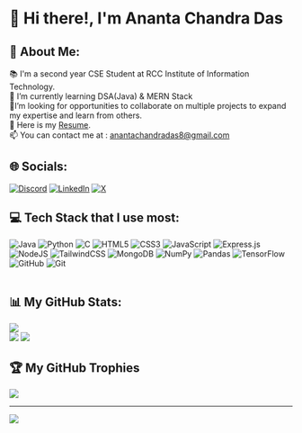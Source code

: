 # 👋 Hi there!, I'm Ananta Chandra Das
## 💫 About Me:
📚 I'm a second year CSE Student at RCC Institute of Information Technology.<br>🌱 I’m currently learning DSA(Java) & MERN Stack<br>💞️I’m looking for opportunities to collaborate on multiple projects to expand my expertise and learn from others.<br>📄 Here is my <a href="https://drive.google.com/file/d/1A2lB9jfIziIsb5f-e0dCCZ5uwXcNYcVO/view?usp=sharing">Resume<a/>.<br>📫 You can contact me at : anantachandradas8@gmail.com


## 🌐 Socials:
[![Discord](https://img.shields.io/badge/Discord-%237289DA.svg?logo=discord&logoColor=white)](https://discord.gg/ananta022) [![LinkedIn](https://img.shields.io/badge/LinkedIn-%230077B5.svg?logo=linkedin&logoColor=white)](https://www.linkedin.com/in/ananta-chandra-das/) [![X](https://img.shields.io/badge/X-black.svg?logo=X&logoColor=white)](https://x.com/Ananta025) 
<br/>
## 💻 Tech Stack that I use most:
![Java](https://img.shields.io/badge/java-%23ED8B00.svg?style=for-the-badge&logo=openjdk&logoColor=white) ![Python](https://img.shields.io/badge/python-3670A0?style=for-the-badge&logo=python&logoColor=ffdd54) ![C](https://img.shields.io/badge/c-%2300599C.svg?style=for-the-badge&logo=c&logoColor=white) ![HTML5](https://img.shields.io/badge/html5-%23E34F26.svg?style=for-the-badge&logo=html5&logoColor=white) ![CSS3](https://img.shields.io/badge/css3-%231572B6.svg?style=for-the-badge&logo=css3&logoColor=white) ![JavaScript](https://img.shields.io/badge/javascript-%23323330.svg?style=for-the-badge&logo=javascript&logoColor=%23F7DF1E) ![Express.js](https://img.shields.io/badge/express.js-%23404d59.svg?style=for-the-badge&logo=express&logoColor=%2361DAFB) ![NodeJS](https://img.shields.io/badge/node.js-6DA55F?style=for-the-badge&logo=node.js&logoColor=white) ![TailwindCSS](https://img.shields.io/badge/tailwindcss-%2338B2AC.svg?style=for-the-badge&logo=tailwind-css&logoColor=white) ![MongoDB](https://img.shields.io/badge/MongoDB-%234ea94b.svg?style=for-the-badge&logo=mongodb&logoColor=white) ![NumPy](https://img.shields.io/badge/numpy-%23013243.svg?style=for-the-badge&logo=numpy&logoColor=white) ![Pandas](https://img.shields.io/badge/pandas-%23150458.svg?style=for-the-badge&logo=pandas&logoColor=white) ![TensorFlow](https://img.shields.io/badge/TensorFlow-%23FF6F00.svg?style=for-the-badge&logo=TensorFlow&logoColor=white) ![GitHub](https://img.shields.io/badge/github-%23121011.svg?style=for-the-badge&logo=github&logoColor=white) ![Git](https://img.shields.io/badge/git-%23F05033.svg?style=for-the-badge&logo=git&logoColor=white)
<br/><br/>
## 📊 My GitHub Stats:
![](https://github-readme-stats.vercel.app/api?username=Ananta025&theme=calm_pink&hide_border=false&include_all_commits=false&count_private=false)<br/>
![](https://github-readme-streak-stats.herokuapp.com/?user=Ananta025&theme=calm_pink&hide_border=false)
![](https://github-readme-stats.vercel.app/api/top-langs/?username=Ananta025&theme=calm_pink&hide_border=false&include_all_commits=false&count_private=false&layout=compact)

## 🏆 My GitHub Trophies
![](https://github-profile-trophy.vercel.app/?username=Ananta025&theme=radical&no-frame=false&no-bg=true&margin-w=4)

---
[![](https://visitcount.itsvg.in/api?id=Ananta025&icon=0&color=0)](https://visitcount.itsvg.in)

<!-- Proudly created with GPRM ( https://gprm.itsvg.in ) -->
